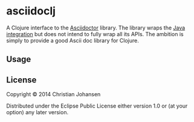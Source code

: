 # asciidoclj

A Clojure interface to the [Asciidoctor](http://asciidoctor.org/) library. The
library wraps the
[Java integration](https://github.com/asciidoctor/asciidoctorj) but does not
intend to fully wrap all its APIs. The ambition is simply to provide a good
Ascii doc library for Clojure.

## Usage


## License

Copyright © 2014 Christian Johansen

Distributed under the Eclipse Public License either version 1.0 or (at
your option) any later version.
